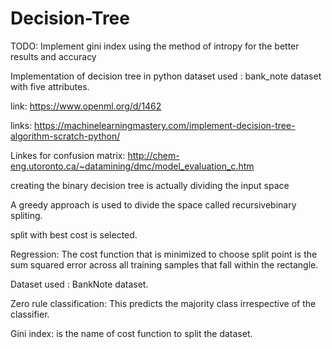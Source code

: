 # Decision-Tree


TODO:
    Implement gini index using the method of intropy for the better results and accuracy


Implementation of decision tree in python
dataset used : bank_note dataset with five attributes.



link: https://www.openml.org/d/1462



links: https://machinelearningmastery.com/implement-decision-tree-algorithm-scratch-python/


Linkes for confusion matrix: http://chem-eng.utoronto.ca/~datamining/dmc/model_evaluation_c.htm

creating the binary decision tree is actually dividing the input space 

A greedy approach is used to divide the space called recursivebinary spliting.

split with best cost is selected.

Regression: The cost function that is minimized to choose split point is the sum squared error across all training samples that fall within the rectangle.

Dataset used : BankNote dataset.

Zero rule classification: This predicts the majority class irrespective of the classifier.

Gini index:  is the name of cost function to split the dataset.

